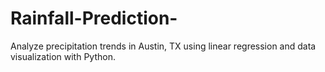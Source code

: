 # Rainfall-Prediction-
Analyze precipitation trends in Austin, TX using linear regression and data visualization with Python.
